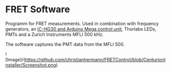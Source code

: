 # FRET Software

Programm for FRET measurements. Used in combination with frequency generators, an [iC-HG30 and Arduino Mega control unit](https://github.com/christianhermann/arduinoLEDcontrolunit), Thorlabs LEDs, PMTs and a Zurich Instruments MFLI 500 kHz.

The software captures the PMT data from the MFLI 500.

![Image]/(https://github.com/christianhermann/FRETControl/blob/CenturionInstaller/Screenshot.png)

